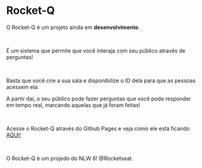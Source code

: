 <h1>Rocket-Q</h1>
<p>O Rocket-Q é um projeto ainda em <b>desenvolvimento</b>.</p>
<br>
<p>É um sistema que permite que você interaja com seu público através de perguntas!</p>
<br>
<p>Basta que você crie a sua sala e disponibilize o ID dela para que as pessoas acessem ela.</p>
<p>A partir daí, o seu público pode fazer perguntas que você pode responder em tempo real, marcando aquelas que já foram feitas!</p>
<br>
<p>Acesse o Rocket-Q através do Github Pages e veja como ele está ficando <a href="https://89anderson.github.io/RocketQ/home.html?" target="_blank">AQUI!</a></p>
<br>
<p>O Rocket-Q é um projedo do NLW 6! @Rocketseat.</p>
